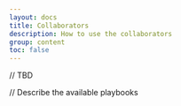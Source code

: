```yaml
---
layout: docs
title: Collaborators
description: How to use the collaborators
group: content
toc: false
---
```


// TBD 

// Describe the available playbooks